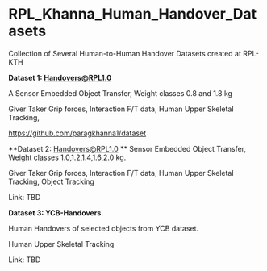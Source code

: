 # RPL_Khanna_Human_Handover_Datasets
Collection of Several Human-to-Human Handover Datasets created at RPL-KTH

**Dataset 1:
Handovers@RPL1.0**

A Sensor Embedded Object Transfer, Weight classes 0.8 and 1.8 kg

Giver Taker Grip forces, Interaction F/T data, Human Upper Skeletal Tracking, 

https://github.com/paragkhanna1/dataset

**Dataset 2:
Handovers@RPL1.0
**
Sensor Embedded Object Transfer, Weight classes 1.0,1.2,1.4,1.6,2.0 kg.

Giver Taker Grip forces, Interaction F/T data, Human Upper Skeletal Tracking, Object Tracking

Link: TBD

**Dataset 3:
YCB-Handovers.**

Human Handovers of selected objects from YCB dataset.

Human Upper Skeletal Tracking

Link: TBD

